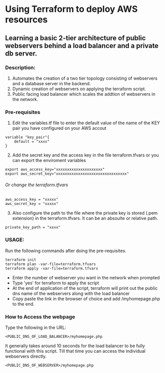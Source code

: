 # Using Terraform to deploy AWS resources
## Learning a basic 2-tier architecture of  public webservers behind a load balancer and a private db server.

### Description:

1. Automates the creation of a two tier topology consisting of webservers and a database server in the backend.
2. Dynamic creation of webservers on applying the terraform script.
3. Public facing load balancer which scales the addtion of webservers in the network.


### Pre-requisites
1. Edit the variables.tf file to enter the default value of the name of the KEY pair you have configured on your AWS accout
```
variable "key_pair"{
	default = "xxxx"
}
```

2. Add the secret key and the access key in the file terraform.tfvars or you can export the enviroment variables
```
export aws_access_key="xxxxxxxxxxxxxxxxxxxxx"
export aws_secret_key="xxxxxxxxxxxxxxxxxxxxxxxxxxxxxxxx"
```
###### Or change the terraform.tfvars

```
aws_access_key = "xxxxx"
aws_secret_key = "xxxxx"
```

3. Also configure the path to the file where the private key is stored (.pem extension) in the terraform.tfvars. It can be an absoulte or relative path.
```
private_key_path = "xxxx"
```
### USAGE:
Run the following commands after doing the pre-requisites.
```
terraform init
terraform plan -var-file=terraform.tfvars
terraform apply -var-file=terraform.tfvars
```

* Enter the number of webserver you want in the network when prompted
* Type 'yes' for terraform to apply the script
* At the end of application of the script, terraform will print out the public dns name of the webservers along with the load balancer
* Copy paste the link in the browser of choice and add /myhomepage.php to the end. 

### How to Access the webpage
Type the following in the URL:
```
<PUBLIC_DNS_OF_LOAD_BALANCER>/myhomepage.php 
```
It generally takes around 10 seconds for the load balancer to be fully functional with this script. Till that time you can access the individual webservers directly. 

```
<PUBLIC_DNS_OF_WEBSERVER>/myhomepage.php
```
